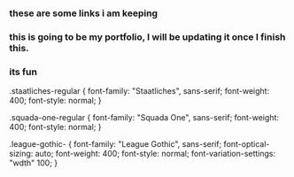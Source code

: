 ### these are some links i am keeping 

### this is going to be my portfolio, I will be updating it once I finish this.

### its fun




<link rel="preconnect" href="https://fonts.googleapis.com">
<link rel="preconnect" href="https://fonts.gstatic.com" crossorigin>
<link href="https://fonts.googleapis.com/css2?family=Squada+One&family=Staatliches&family=VT323&display=swap" rel="stylesheet">


.staatliches-regular {
  font-family: "Staatliches", sans-serif;
  font-weight: 400;
  font-style: normal;
}




<link rel="preconnect" href="https://fonts.googleapis.com">
<link rel="preconnect" href="https://fonts.gstatic.com" crossorigin>
<link href="https://fonts.googleapis.com/css2?family=Squada+One&family=Staatliches&family=VT323&display=swap" rel="stylesheet">

.squada-one-regular {
  font-family: "Squada One", sans-serif;
  font-weight: 400;
  font-style: normal;
}




<link rel="preconnect" href="https://fonts.googleapis.com">
<link rel="preconnect" href="https://fonts.gstatic.com" crossorigin>
<link href="https://fonts.googleapis.com/css2?family=League+Gothic&family=Squada+One&family=Staatliches&family=VT323&display=swap" rel="stylesheet">


.league-gothic-<uniquifier> {
  font-family: "League Gothic", sans-serif;
  font-optical-sizing: auto;
  font-weight: 400;
  font-style: normal;
  font-variation-settings:
    "wdth" 100;
}






<link rel="stylesheet" href="https://unpkg.com/sheryjs/dist/Shery.css" /> <!-- Recommended -->





<!--  Gsap is needed for Basic Effects -->
<script src="https://cdnjs.cloudflare.com/ajax/libs/gsap/3.12.2/gsap.min.js"></script>

<!-- Scroll Trigger is needed for Scroll Effects -->
<script src="https://cdnjs.cloudflare.com/ajax/libs/gsap/3.12.2/ScrollTrigger.min.js"></script>

<!-- Three.js is needed for 3d Effects -->
<script src="https://cdnjs.cloudflare.com/ajax/libs/three.js/0.155.0/three.min.js"></script>

<!-- ControlKit is needed for Debug Panel -->
<script src="https://cdn.jsdelivr.net/gh/automat/controlkit.js@master/bin/controlKit.min.js"></script>
